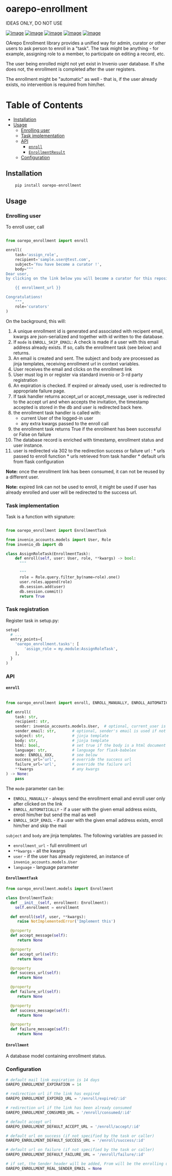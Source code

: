 # oarepo-enrollment

IDEAS ONLY, DO NOT USE


[![image][]][1]
[![image][2]][3]
[![image][4]][5]
[![image][6]][7]
[![image][8]][9]

  [image]: https://img.shields.io/travis/oarepo/oarepo-enrollment.svg
  [1]: https://travis-ci.com/oarepo/oarepo-enrollment
  [2]: https://img.shields.io/coveralls/oarepo/oarepo-enrollment.svg
  [3]: https://coveralls.io/r/oarepo/oarepo-enrollment
  [4]: https://img.shields.io/github/tag/oarepo/oarepo-enrollment.svg
  [5]: https://github.com/oarepo/oarepo-enrollment/releases
  [6]: https://img.shields.io/pypi/dm/oarepo-enrollment.svg
  [7]: https://pypi.python.org/pypi/oarepo-enrollment
  [8]: https://img.shields.io/github/license/oarepo/oarepo-enrollment.svg
  [9]: https://github.com/oarepo/oarepo-enrollment/blob/master/LICENSE

OArepo Enrollment library provides a unified way for admin, curator or other users
to ask person to enroll in a "task". The task might be anything - for example,
assigning role to a member, to participate on editing a record, etc.

The user being enrolled might not yet exist in Invenio user database. If s/he does not,
the enrollment is completed after the user registers.

The enrollment might be "automatic" as well - that is, if the user already exists,
no intervention is required from him/her.


# Table of Contents
* [Installation](#Installation)
* [Usage](#Usage)
	* [Enrolling user](#Enrolling-user)
	* [Task implementation](#Task-implementation)
	* [API](#API)
		* [``enroll``](#``enroll``)
		* [``EnrollmentResult``](#``EnrollmentResult``)
	* [Configuration](#Configuration)



## Installation

```bash
    pip install oarepo-enrollment
```

## Usage

### Enrolling user

To enroll user, call

```python

from oarepo_enrollment import enroll

enroll(
    task='assign_role',
    recipient='sample.user@test.com',
    subject='You have become a curator !',
    body="""
Dear user,
by clicking on the link below you will become a curator for this repository.

    {{ enrollment_url }}

Congratulations!
    """,
    role='curators'
)


```

On the background, this will:

  1. A unique enrollment id is generated and associated with recipent email, kwargs are json-serialized
     and together with id written to the database.
  2. If ``mode`` is ``ENROLL_SKIP_EMAIL``: A check is made if a user with this email
     address already exists. If so, calls the enrollment task (see below) and returns.
  3. An email is created and sent. The subject and body are processed as jinja templates,
     receiving enrollment url in context variables.
  4. User receives the email and clicks on the enrollment link
  5. User must log in or register via standard invenio or 3-rd party registration
  6. An expiration is checked. If expired or already used, user is redirected to appropriate failure page.
  7. If task handler returns accept_url or accept_message, user is redirected to the accept url
     and when accepts the invitation, the timestamp accepted is stored in the db and user is redirected back here.
  8. the enrollment task handler is called with:
     * current User of the logged-in user
     * any extra kwargs passed to the enroll call
  9. the enrollment task returns True if the enrollment has been successful or False on failure
  10. The database record is enriched with timestamp, enrollment status and user instance.
  11. user is redirected via 302 to the redirection success or failure url :
     * urls passed to enroll function
     * urls retrieved from task handler
     * default urls from flask configuration

**Note:** once the enrollment link has been consumed, it can not be reused by a different user.

**Note:** expired link can not be used to enroll, it might be used if user has already enrolled
and user will be redirected to the success url.

### Task implementation

Task is a function with signature:

```python

from oarepo_enrollment import EnrollmentTask

from invenio_accounts.models import User, Role
from invenio_db import db

class AssignRoleTask(EnrollmentTask):
    def enroll(self, user: User, role, **kwargs) -> bool:
      """

      """
      role = Role.query.filter_by(name=role).one()
      user.roles.append(role)
      db.session.add(user)
      db.session.commit()
      return True
```

### Task registration

Register task in setup.py:

```python
setup(
  # ...
  entry_points={
    'oarepo_enrollment.tasks': [
        'assign_role = my.module:AssignRoleTask',
    ],
  }
)
```

### API

#### ``enroll``

```python

from oarepo_enrollment import enroll, ENROLL_MANUALLY, ENROLL_AUTOMATICALLY, ENROLL_SKIP_EMAIL

def enroll(
    task: str,
    recipient: str,
    sender: invenio_accounts.models.User,  # optional, current_user is used if not specified
    sender_email: str,       # optional, sender's email is used if not specified
    subject: str,            # jinja template
    body: str,               # jinja template
    html: bool,              # set true if the body is a html document
    language: str,           # language for flask-babelex
    mode: ENROLL_XXX,        # see below
    success_url='url',       # override the success url
    failure_url='url',       # override the failure url
    **kwargs                 # any kwargs
) -> None:
    pass
```

The ``mode`` parameter can be:
  * ``ENROLL_MANUALLY`` - always send the enrollment email and enroll user only after clicked on the link
  * ``ENROLL_AUTOMATICALLY`` - if a user with the given email address exists, enroll him/her but send the mail
    as well
  * ``ENROLL_SKIP_EMAIL`` - if a user with the given email address exists, enroll him/her and skip the mail

``subject`` and ``body`` are jinja templates. The following variables are passed in:
  * ``enrollment_url`` - full enrollment url
  * ``**kwargs`` - all the kwargs
  * ``user`` - if the user has already registered, an instance of ``invenio_accounts.models.User``
  * ``language`` - language parameter

#### ``EnrollmentTask``

```python
from oarepo_enrollment.models import Enrollment

class EnrollmentTask:
  def __init__(self, enrollment: Enrollment):
    self.enrollment = enrollment

  def enroll(self, user, **kwargs):
     raise NotImplementedError('Implement this')

  @property
  def accept_message(self):
     return None

  @property
  def accept_url(self):
     return None

  @property
  def success_url(self):
     return None

  @property
  def failure_url(self):
     return None

  @property
  def success_message(self):
     return None

  @property
  def failure_message(self):
     return None
```

#### ``Enrollment``

A database model containing enrollment status.

### Configuration

```python
# default mail link expiration is 14 days
OAREPO_ENROLLMENT_EXPIRATION = 14

# redirection url if the link has expired
OAREPO_ENROLLMENT_EXPIRED_URL = '/enroll/expired/:id'

# redirection url if the link has been already consumed
OAREPO_ENROLLMENT_CONSUMED_URL = '/enroll/consumed/:id'

# default accept url
OAREPO_ENROLLMENT_DEFAULT_ACCEPT_URL = '/enroll/accept/:id'

# default url on success (if not specified by the task or caller)
OAREPO_ENROLLMENT_DEFAULT_SUCCESS_URL = '/enroll/success/:id'

# default url on failure (if not specified by the task or caller)
OAREPO_ENROLLMENT_DEFAULT_FAILURE_URL = '/enroll/failure/:id'

# if set, the Sender header will be added, From will be the enrolling user
OAREPO_ENROLLMENT_REAL_SENDER_EMAIL = None
```
